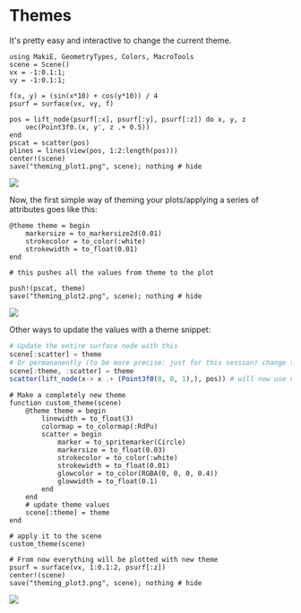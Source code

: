 # Themes

It's pretty easy and interactive to change the current theme.

```@example theming
using MakiE, GeometryTypes, Colors, MacroTools
scene = Scene()
vx = -1:0.1:1;
vy = -1:0.1:1;

f(x, y) = (sin(x*10) + cos(y*10)) / 4
psurf = surface(vx, vy, f)

pos = lift_node(psurf[:x], psurf[:y], psurf[:z]) do x, y, z
    vec(Point3f0.(x, y', z .+ 0.5))
end
pscat = scatter(pos)
plines = lines(view(pos, 1:2:length(pos)))
center!(scene)
save("theming_plot1.png", scene); nothing # hide
```
![](theming_plot1.png)

Now, the first simple way of theming your plots/applying a series of attributes goes like this:

```@example theming
@theme theme = begin
    markersize = to_markersize2d(0.01)
    strokecolor = to_color(:white)
    strokewidth = to_float(0.01)
end

# this pushes all the values from theme to the plot

push!(pscat, theme)
save("theming_plot2.png", scene); nothing # hide
```
![](theming_plot2.png)

Other ways to update the values with a theme snippet:
```julia
# Update the entire surface node with this
scene[:scatter] = theme
# Or permananently (to be more precise: just for this session) change the theme for scatter
scene[:theme, :scatter] = theme
scatter(lift_node(x-> x .+ (Point3f0(0, 0, 1),), pos)) # will now use new theme
```

```@example theming
# Make a completely new theme
function custom_theme(scene)
    @theme theme = begin
        linewidth = to_float(3)
        colormap = to_colormap(:RdPu)
        scatter = begin
            marker = to_spritemarker(Circle)
            markersize = to_float(0.03)
            strokecolor = to_color(:white)
            strokewidth = to_float(0.01)
            glowcolor = to_color(RGBA(0, 0, 0, 0.4))
            glowwidth = to_float(0.1)
        end
    end
    # update theme values
    scene[:theme] = theme
end

# apply it to the scene
custom_theme(scene)

# From now everything will be plotted with new theme
psurf = surface(vx, 1:0.1:2, psurf[:z])
center!(scene)
save("theming_plot3.png", scene); nothing # hide
```
![](theming_plot3.png)
